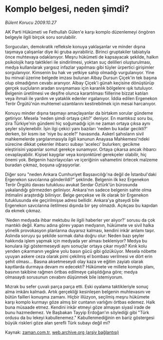 # Komplo belgesi, neden şimdi?

*Bülent Korucu 2009.10.27*

<tr><td class="metin" colspan="2" style="padding-top: 20px; padding-left: 5px; padding-right: 10px;">AK Parti Hükümeti ve Fethullah Gülen'e karşı komplo düzenlemeyi öngören belgeyle ilgili birçok soru sorulabilir.</td></tr><tr><td class="metin" colspan="2" style="padding-top: 20px; padding-left: 5px; padding-right: 10px;"><p> Sorgucuları, demokratik refleksle konuya yaklaşanlar ve minder dışına taşımaya çalışanlar diye iki gruba ayırabiliriz. Birinci gruptakiler tabiatıyla önce muhtevaya odaklanıyor. Meşru hükümeti de kapsayacak şekilde, halkın psikolojik harp taktikleri ile sindirilmesi, yoktan suç delilleri oluşturulması, medya kullanılarak yargısız infazlar yapılması gibi tüyler ürpertici girişimler sorgulanıyor. Kimsenin bu hak ve yetkiye sahip olmadığı vurgulanıyor. Yine bu minval üzerine belgede imzası bulunan Albay Dursun Çiçek'in tek başına olup olmadığının cevabı aranıyor. Albay Çiçek'i günah keçisine dönüştürüp gerçek suçluların aradan sıvışmaması için karanlık bölgelere ışık tutuluyor. Belgenin üretilmesi ve deşifre olunca karartılması fiillerine bizzat katılan veya ihmali ile yardım ve yataklık edenler ırgalanıyor. İddia edilen Ergenekon Terör Örgütü'nün muhtemel uzantılarını kestirebilmek için mesai harcanıyor.
<p>Konuyu minder dışına taşımayı amaçlayanlar da birtakım sorular gündeme getiriyor. Mesela 'neden şimdi ortaya çıktı?' deniyor. En mantıksız soru bu, zira Türkiye'nin gündemi hiç soğumadığı için ne zaman ortaya çıksa aynı şeyler söylenebilir. İşin ilgi çekici yanı bazıları 'neden bu kadar gecikti?' derken, bir kısmı ise 'niye bu acele?' havasında. Askerî şahısların sivil mahkemelerde yargılanmasıyla ilgili kanunun Anayasa Mahkemesi'ndeki sürecine dikkat çekenler ihbarcı subayı 'aceleci' bulurken; gecikme eleştirisini yapanlar somut gerekçe sunamıyor. Ortaya çıkarsa ancak ihbarcı cevaplayabilir. Kişisel kaygılar veya konjonktürel gerekçeler olabilir, hiç önemi yok. Belgenin hazırlayıcıları ve içeriğinin vahametini örtecek malzeme buradan çıkmaz, boşuna uğraşıyorlar.
<p>Diğer soru "neden Ankara Cumhuriyet Başsavcılığı'na değil de İstanbul'daki Ergenekon savcılarına gönderildi?" şeklinde. Belgenin ilk kez Ergenekon Terör Örgütü davası tutuklusu avukat Serdar Öztürk'ün bürosunda yakalandığı görmezden geliniyor. Ankara'nın sadece belgenin sahte olma ihtimalini araştırdığı biliniyor. Belge gerçekse ve ilk olarak bir Ergenekon tutuklusunda ele geçirilmişse adresi bellidir. Ankara'ya gitseydi bile Ergenekon savcılarına iletilmesi dışında bir şey olmazdı. Açıkçası bu kapıdan da ekmek çıkmaz.
<p>'Neden medyada ihbar mektubu ile ilgili haberler yer alıyor?' sorusu da çok mantıklı değil. Kamu adına görev yapan medyanın, hükümete ve sivil halka yönelik provokasyon planlarına duyarsız kalması, kendini inkâr anlamı taşır. Aslında soruyu şu şekilde sormak daha doğru olur: Neden bazı şeyler hakkında işlem yapmak için medyada yer alması bekleniyor? Medya bu konulara ilgi göstermeseydi aynı sonuçlar ortaya çıkar mıydı? Kırık kolu yenden çıkarmanın yegâne yolu basın gücü gibi gözüküyor. Mesela nöbette uyuyan askere ceza olarak pimi çekilmiş el bombası verilmesi ve dört erin şehit olması... Basına aksetmeseydi olay kaza ve eğitim zayiatı olarak kayıtlarda durmaya devam mı edecekti? Hükümete ve millete komplo planı, basının takibine rağmen örtbas edilmeye çalışıldığına göre; medya olmasaydı sorusunun cevabını düşünmek bile istemiyorum.
<p>Mızrak bu sefer çuvalı parça parça etti. Eski oyalama taktikleriyle sonuç alma imkânı kalmadı. Artık gerçekliği kesinleşen belgenin muhtevasını ve bütün failleri konuşma zamanı. Hiçbir illüzyon, seçilmiş meşru hükümete karşı komplo kurmayı göze almış bir cuntanın varlığını örtbas edemez. Halk buna müsaade etmez. Kendini inkâr etmeyi göze almayan siyasî irade de bunu hazmedemez. Ve Başbakan Tayyip Erdoğan'ın söylediği gibi "Türk ordusu da bu lekeyi kabullenemez." Kabullenmediğinin en bariz göstergesi büyük riskleri göze alan şerefli Türk subayı değil mi?<br/></p></p></p></p></p></td></tr>

Kaynak: [zaman.com.tr](http://zaman.com.tr/yazar.do?yazino=908159), [web.archive.org (arşiv bağlantısı)](http://web.archive.org/web/20091031172525/http://zaman.com.tr:80/yazar.do?yazino=908159)
